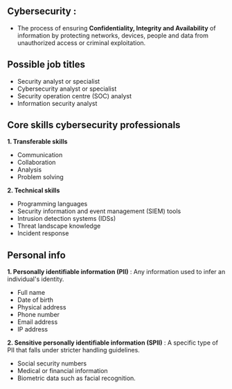 ## Cybersecurity : 
- The process of ensuring **Confidentiality, Integrity and Availability** of information by protecting networks, devices, people and data from unauthorized access or criminal exploitation.

## Possible job titles
- Security analyst or specialist
- Cybersecurity analyst or specialist
- Security operation centre (SOC) analyst
- Information security analyst

## Core skills cybersecurity professionals
  
**1. Transferable skills**
- Communication
- Collaboration
- Analysis
- Problem solving

**2. Technical skills**
- Programming languages
- Security information and event management (SIEM) tools
- Intrusion detection systems (IDSs)
- Threat landscape knowledge
- Incident response

## Personal info

**1. Personally identifiable information (PII)** : Any information used to infer an individual's identity.
- Full name
- Date of birth
- Physical address
- Phone number
- Email address
- IP address

**2. Sensitive personally identifiable information (SPII)** : A specific type of PII that falls under stricter handling guidelines.
- Social security numbers
- Medical or financial information
- Biometric data such as facial recognition.
